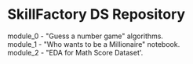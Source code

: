 <h1>SkillFactory DS Repository</h1>

module_0 - "Guess a number game" algorithms.<br>
module_1 - "Who wants to be a Millionaire" notebook.<br>
module_2 - "EDA for Math Score Dataset'.